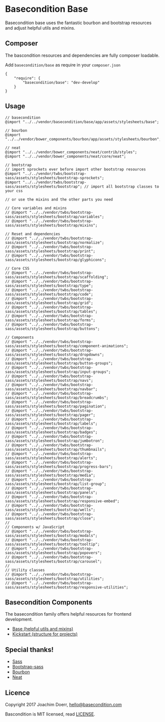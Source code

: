 # Basecondition Base

Basecondition base uses the fantastic bourbon and bootstrap resources and adjust helpful utils and mixins.


## Composer

The bascondition resources and dependencies are fully composer loadable. 

Add `basecondition/base` as require in your `composer.json` 

    {
        "require": {
            "basecondition/base": "dev-develop"
        }
    }


## Usage

    // basecondition
    @import "../../vendor/basecondition/base/app/assets/stylesheets/base";
    
    // bourbon
    @import "../../vendor/bower_components/bourbon/app/assets/stylesheets/bourbon";
    
    // neat
    @import "../../vendor/bower_components/neat/contrib/styles";
    @import "../../vendor/bower_components/neat/core/neat";

    // bootstrap
    // import sprockets ever before import other bootstrap resources
    @import "../../vendor/twbs/bootstrap-sass/assets/stylesheets/bootstrap-sprockets";
    @import "../../vendor/twbs/bootstrap-sass/assets/stylesheets/bootstrap"; // import all bootstrap classes to your css
    
    // or use the mixins and the other parts you need
    
    // Core variables and mixins
    // @import "../../vendor/twbs/bootstrap-sass/assets/stylesheets/bootstrap/variables";
    // @import "../../vendor/twbs/bootstrap-sass/assets/stylesheets/bootstrap/mixins";
    
    // Reset and dependencies
    // @import "../../vendor/twbs/bootstrap-sass/assets/stylesheets/bootstrap/normalize";
    // @import "../../vendor/twbs/bootstrap-sass/assets/stylesheets/bootstrap/print";
    // @import "../../vendor/twbs/bootstrap-sass/assets/stylesheets/bootstrap/glyphicons";
    
    // Core CSS
    // @import "../../vendor/twbs/bootstrap-sass/assets/stylesheets/bootstrap/scaffolding";
    // @import "../../vendor/twbs/bootstrap-sass/assets/stylesheets/bootstrap/type";
    // @import "../../vendor/twbs/bootstrap-sass/assets/stylesheets/bootstrap/code";
    // @import "../../vendor/twbs/bootstrap-sass/assets/stylesheets/bootstrap/grid";
    // @import "../../vendor/twbs/bootstrap-sass/assets/stylesheets/bootstrap/tables";
    // @import "../../vendor/twbs/bootstrap-sass/assets/stylesheets/bootstrap/forms";
    // @import "../../vendor/twbs/bootstrap-sass/assets/stylesheets/bootstrap/buttons";
    
    // Components
    // @import "../../vendor/twbs/bootstrap-sass/assets/stylesheets/bootstrap/component-animations";
    // @import "../../vendor/twbs/bootstrap-sass/assets/stylesheets/bootstrap/dropdowns";
    // @import "../../vendor/twbs/bootstrap-sass/assets/stylesheets/bootstrap/button-groups";
    // @import "../../vendor/twbs/bootstrap-sass/assets/stylesheets/bootstrap/input-groups";
    // @import "../../vendor/twbs/bootstrap-sass/assets/stylesheets/bootstrap/navs";
    // @import "../../vendor/twbs/bootstrap-sass/assets/stylesheets/bootstrap/navbar";
    // @import "../../vendor/twbs/bootstrap-sass/assets/stylesheets/bootstrap/breadcrumbs";
    // @import "../../vendor/twbs/bootstrap-sass/assets/stylesheets/bootstrap/pagination";
    // @import "../../vendor/twbs/bootstrap-sass/assets/stylesheets/bootstrap/pager";
    // @import "../../vendor/twbs/bootstrap-sass/assets/stylesheets/bootstrap/labels";
    // @import "../../vendor/twbs/bootstrap-sass/assets/stylesheets/bootstrap/badges";
    // @import "../../vendor/twbs/bootstrap-sass/assets/stylesheets/bootstrap/jumbotron";
    // @import "../../vendor/twbs/bootstrap-sass/assets/stylesheets/bootstrap/thumbnails";
    // @import "../../vendor/twbs/bootstrap-sass/assets/stylesheets/bootstrap/alerts";
    // @import "../../vendor/twbs/bootstrap-sass/assets/stylesheets/bootstrap/progress-bars";
    // @import "../../vendor/twbs/bootstrap-sass/assets/stylesheets/bootstrap/media";
    // @import "../../vendor/twbs/bootstrap-sass/assets/stylesheets/bootstrap/list-group";
    // @import "../../vendor/twbs/bootstrap-sass/assets/stylesheets/bootstrap/panels";
    // @import "../../vendor/twbs/bootstrap-sass/assets/stylesheets/bootstrap/responsive-embed";
    // @import "../../vendor/twbs/bootstrap-sass/assets/stylesheets/bootstrap/wells";
    // @import "../../vendor/twbs/bootstrap-sass/assets/stylesheets/bootstrap/close";
    //
    // Components w/ JavaScript
    // @import "../../vendor/twbs/bootstrap-sass/assets/stylesheets/bootstrap/modals";
    // @import "../../vendor/twbs/bootstrap-sass/assets/stylesheets/bootstrap/tooltip";
    // @import "../../vendor/twbs/bootstrap-sass/assets/stylesheets/bootstrap/popovers";
    // @import "../../vendor/twbs/bootstrap-sass/assets/stylesheets/bootstrap/carousel";
    //
    // Utility classes
    // @import "../../vendor/twbs/bootstrap-sass/assets/stylesheets/bootstrap/utilities";
    // @import "../../vendor/twbs/bootstrap-sass/assets/stylesheets/bootstrap/responsive-utilities";


## Basecondition Components 

The basecondition family offers helpful resources for frontend development.

* [Base (helpful utils and mixins)](https://github.com/basecondition/base)
* [Kickstart (structure for projects)](https://github.com/basecondition/kickstart)


## Special thanks!

* [Sass](https://github.com/sass/sass)
* [Bootstrap-sass](https://github.com/twbs/bootstrap-sass)
* [Bourbon](https://github.com/thoughtbot/bourbon)
* [Neat](https://github.com/thoughtbot/neat)


## Licence

Copyright 2017 Joachim Doerr, hello@basecondition.com

Bascondition is MIT licensed, read [LICENSE](LICENSE).
